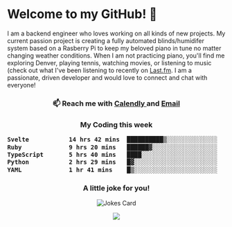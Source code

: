 <h1> Welcome to my GitHub! 👋 </h1>


  I am a backend engineer who loves working on all kinds of new projects. My current passion project is creating a fully automated blinds/humidifer system based on a Rasberry Pi to keep my beloved piano in tune no matter changing weather conditions. When I am not practicing piano, you'll find me exploring Denver, playing tennis, watching movies, or listening to music (check out what I've been listening to recently on [Last.fm](https://www.last.fm/user/mballa000). I am a passionate, driven developer and would love to connect and chat with everyone!

<h3 align = "center"> 📫 Reach me with <a href = "https://calendly.com/msbrandt00/30min"> Calendly </a> and <a href="mailto:msbrandt00@gmail.com">Email</a> 
 </h3>


 
<div align = "center"
[![Anurag's GitHub stats](https://github-readme-stats.vercel.app/api?username=mbrandt00)](https://github.com/anuraghazra/github-readme-stats)
          </div>
<h3 align="center">
  My Coding this week
<!--START_SECTION:waka-->

```txt
Svelte           14 hrs 42 mins  ██████████▒░░░░░░░░░░░░░░   41.01 %
Ruby             9 hrs 20 mins   ██████▓░░░░░░░░░░░░░░░░░░   26.07 %
TypeScript       5 hrs 40 mins   ████░░░░░░░░░░░░░░░░░░░░░   15.85 %
Python           2 hrs 29 mins   █▓░░░░░░░░░░░░░░░░░░░░░░░   06.94 %
YAML             1 hr 41 mins    █▒░░░░░░░░░░░░░░░░░░░░░░░   04.71 %
```

<!--END_SECTION:waka-->

### A little joke for you!

![Jokes Card](https://readme-jokes.vercel.app/api?hideBorder)

<a href="https://www.linkedin.com/in/mbrandt00/"><img src="https://img.shields.io/badge/linkedin-%230077B5.svg?&style=for-the-badge&logo=linkedin&logoColor=white" /></a>
